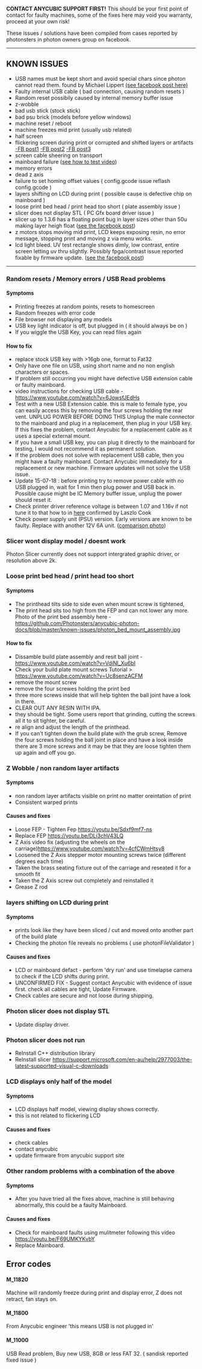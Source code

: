 **CONTACT ANYCUBIC SUPPORT FIRST!** This should be your first point of contact for faulty machines, some of the fixes here may void you warranty, proceed at your own risk!

These issues / solutions have been compiled from cases reported by photonsters in photon owners group on facebook.

---

## KNOWN ISSUES

- USB names must be kept short and avoid special chars since photon cannot read them. found by Michael Lippert [(see facebook post here)](https://www.facebook.com/groups/AnycubicPhoton/permalink/1370647173079921/)
- Faulty internal USB cable ( bad connection, causing random resets )
- Random reset possibily caused by internal memory buffer issue
- z-wobble
- bad usb stick (stock stick)
- bad psu brick (models before yellow windows)
- machine reset / reboot
- machine freezes mid print (usually usb related)
- half screen
- flickering screen during print or corrupted and shifted layers or artifacts [-FB post1](https://www.facebook.com/groups/AnycubicPhoton/permalink/1322462231231749/) [-FB post2](https://www.facebook.com/groups/AnycubicPhoton/permalink/1379338082210830/) [-FB post3](https://www.facebook.com/groups/AnycubicPhoton/permalink/1539849456159691/) 
- screen cable sheering on transport
- mainboard failure ([see how to test video](https://youtu.be/F69UMKYKvbY)) 
- memory errors
- dead z axis
- failure to set homing offset values ( config.gcode issue reflash config.gcode )
- layers shifting on LCD during print ( possible cause is defective chip on mainboard )
- loose print bed head / print head too short ( plate assembly issue )
- slicer does not display STL ( PC Gfx board driver issue )
- slicer up to 1.3.6 has a floating point bug in layer sizes other than 50u making layer heigh float ([see the facebook post](https://www.facebook.com/groups/AnycubicPhoton/permalink/1398780826933222/))
- z motors stops moving mid print, LCD keeps exposing resin, no error message, stopping print and moving z via menu works.
- lcd light bleed. UV test rectangle shows dimly, low contrast, entire screen letting uv thru slightly. Possibly fpga/contrast issue reported fixable by firmware update. ([see the facebook post](https://www.facebook.com/groups/AnycubicPhoton/permalink/1531910403620263/))

---
### Random resets / Memory errors / USB Read problems
#### Symptoms
- Printing freezes at random points, resets to homescreen
- Random freezes with error code
- File browser not displaying any models
- USB key light indicator is off, but plugged in ( it should always be on )
- If you wiggle the USB Key, you can read files again

#### How to fix
- replace stock USB key with >16gb one, format to Fat32
- Only have one file on USB, using short name and no non english characters or spaces.
- If problem still occurring you might have defective USB extension cable or faulty mainboard.
- video instructions for checking USB cable - https://www.youtube.com/watch?v=6JowsfJEdHs
- Test with a new USB Extension cable. this is male to female type, you can easily access this by removing the four screws holding the rear vent. UNPLUG POWER BEFORE DOING THIS
 Unplug the male connector to the mainboard and plug in a replacement, then plug in your USB key. If this fixes the problem, contact Anycubic for a replacement cable as it uses a special external mount.
- If you have a small USB key, you can plug it directly to the mainboard for testing, I would not recommend it as permanent solution. 
- If the problem does not solve with replacement USB cable, then you might have a faulty mainboard. Contact Anycubic immediately for a replacement or new machine. Firmware updates will not solve the USB issue.
- Update 15-07-18 : before printing try to remove power cable with no USB plugged in, wait for 1 min then plug power and USB back in. Possible cause might be IC Memory buffer issue, unplug the power should reset it.
- Check printer driver reference voltage is between 1.07 and 1.16v if not tune it to that how to in [here](https://www.facebook.com/groups/AnycubicPhoton/permalink/1404990436312261/) confirmed by Laszlo Cook
- Check power supply unit (PSU) version. Early versions are known to be faulty. Replace with another 12V 6A unit. ([comparison photo](https://raw.githubusercontent.com/Photonsters/anycubic-photon-docs/master/known-issues/photon_psu_comparison.png))

### Slicer wont display model / doesnt work
Photon Slicer currently does not support intergrated graphic driver, or resolution above 2k.

### Loose print bed head / print head too short
#### Symptoms
- The printhead tilts side to side even when mount screw is tightened,
- The print head sits too high from the FEP and can not lower any more.
Photo of the print bed assembly here - https://github.com/Photonsters/anycubic-photon-docs/blob/master/known-issues/photon_bed_mount_assembly.jpg

#### How to fix
- Dissamble build plate assembly and resit ball joint - https://www.youtube.com/watch?v=VdiNI_Xu6bI
- Check your build plate mount screws Tutorial > https://www.youtube.com/watch?v=Uc8senzACFM
- remove the mount screw
- remove the four screwes holding the print bed
- three more screws inside that will help tighten the ball joint have a look in there.
- CLEAR OUT ANY RESIN WITH IPA.
- they should be tight. Some users report that grinding, cutting the screws all it to sit tighter, be careful.
- re align and adjust the length of the printhead. 
- If you can't tighten down the build plate with the grub screw, Remove the four screws holding the ball joint in place and have a look inside there are 3 more screws and it may be that they are loose tighten them up again and off you go.

### Z Wobble / non random layer artifacts 
#### Symptoms
- non random layer artifacts visible on print no matter oreintation of print
- Consistent warped prints

#### Causes and fixes
 - Loose FEP - Tighten Fep https://youtu.be/Sdxf9mf7-ns
 - Replace FEP https://youtu.be/DLi3chV43LQ
 - Z Axis video fix (adjusting the wheels on the carriage)https://www.youtube.com/watch?v=4cfCWmHtsy8
 - Loosened the Z Axis stepper motor mounting screws twice (different degrees each time)
 - Taken the brass seating fixture out of the carriage and reseated it for a smooth fit
 - Taken the Z Axis screw out completely and reinstalled it
 - Grease Z rod
 
 ### layers shifting on LCD during print 
 #### Symptoms
 - prints look like they have been sliced / cut and moved onto another part of the build plate
 - Checking the photon file reveals no problems ( use photonFileValidator ) 
 
 #### Causes and fixes
 - LCD or mainboard defact - perform 'dry run' and use timelapse camera to check if the LCD shifts during print.
 - UNCONFIRMED FIX - Suggest contact Anycubic with evidence of issue first. check all cables are tight, Update Firmware.
 - Check cables are secure and not loose during shipping.
 
  ### Photon slicer does not display STL
  - Update display driver.
  
  ### Photon slicer does not run
  - ReInstall C++ distribution library
  - ReInstall slicer
  https://support.microsoft.com/en-au/help/2977003/the-latest-supported-visual-c-downloads
 
 ### LCD displays only half of the model
 #### Symptoms
 - LCD displays half model, viewing display shows correctly.
 - this is not related to flickering LCD
 
  #### Causes and fixes
  - check cables
  - contact anycubic
  - update firmware from anycubic support site 
 
 ### Other random problems with a combination of the above
 #### Symptoms
 - After you have tried all the fixes above, machine is still behaving abnormally, this could be a faulty Mainboard.
 
  #### Causes and fixes
 - Check for mainboard faults using mulitmeter following this video https://youtu.be/F69UMKYKvbY
 - Replace Mainboard.
 
## Error codes
#### M_11820
Machine will randomly freeze during print and display error, Z does not retract, fan stays on.

#### M_11800
From Anycubic engineer 'this means USB is not plugged in'

#### M_11000
USB Read problem, Buy new USB, 8GB or less FAT 32. ( sandisk reported fixed issue )
